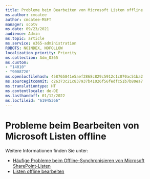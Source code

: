 ```yaml
---
title: Probleme beim Bearbeiten von Microsoft Listen offline
ms.author: cmcatee
author: cmcatee-MSFT
manager: scotv
ms.date: 09/23/2021
audience: Admin
ms.topic: article
ms.service: o365-administration
ROBOTS: NOINDEX, NOFOLLOW
localization_priority: Priority
ms.collection: Adm_O365
ms.custom:
- "14010"
- "9008720"
ms.openlocfilehash: 458765841e5aef2868c829c5912c1c070ac51ba2
ms.sourcegitcommit: c26373c21c837937b41026f56fedfc51b7b80ea7
ms.translationtype: HT
ms.contentlocale: de-DE
ms.lasthandoff: 01/12/2022
ms.locfileid: "61945366"
---
```

# <a name="issues-with-editing-microsoft-lists-offline"></a>Probleme beim Bearbeiten von Microsoft Listen offline

Weitere Informationen finden Sie unter:

- [Häufige Probleme beim Offline-Synchronisieren von Microsoft SharePoint-Listen](https://docs.microsoft.com/sharepoint/troubleshoot/lists-and-libraries/common-sync-issues)
- [Listen offline bearbeiten](https://support.microsoft.com/office/edit-lists-offline-41403c3e-1795-4e07-b56b-ae591cbde2f9)